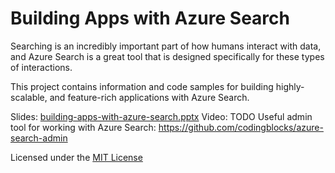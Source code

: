 # Building Apps with Azure Search
Searching is an incredibly important part of how humans interact with data, and Azure Search is a great tool that is designed specifically for these types of interactions.

This project contains information and code samples for building highly-scalable, and feature-rich applications with Azure Search.

Slides: [building-apps-with-azure-search.pptx](https://github.com/codingblocks/building-apps-with-azure-search/blob/master/building-apps-with-azure-search.pptx)
Video: TODO
Useful admin tool for working with Azure Search: https://github.com/codingblocks/azure-search-admin

Licensed under the [MIT License](https://tldrlegal.com/license/mit-license)